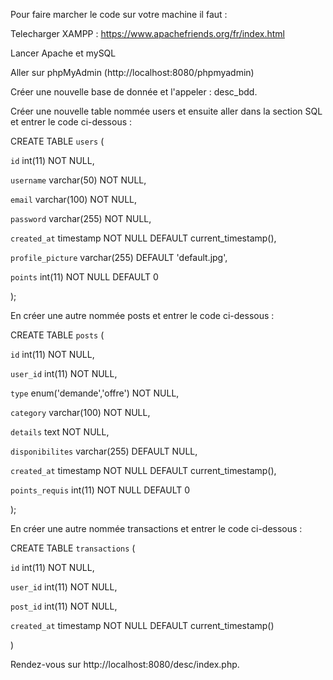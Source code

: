 Pour faire marcher le code sur votre machine il faut :

Telecharger XAMPP : https://www.apachefriends.org/fr/index.html

Lancer Apache et mySQL

Aller sur phpMyAdmin (http://localhost:8080/phpmyadmin)

Créer une nouvelle base de donnée et l'appeler : desc_bdd.

Créer une nouvelle table nommée users et ensuite aller dans la section SQL et entrer le code ci-dessous :

CREATE TABLE `users` (

  `id` int(11) NOT NULL,

  `username` varchar(50) NOT NULL,

  `email` varchar(100) NOT NULL,

  `password` varchar(255) NOT NULL,

  `created_at` timestamp NOT NULL DEFAULT current_timestamp(),

  `profile_picture` varchar(255) DEFAULT 'default.jpg',

  `points` int(11) NOT NULL DEFAULT 0

);


En créer une autre nommée posts et entrer le code ci-dessous : 

CREATE TABLE `posts` (

  `id` int(11) NOT NULL,

  `user_id` int(11) NOT NULL,

  `type` enum('demande','offre') NOT NULL,

  `category` varchar(100) NOT NULL,

  `details` text NOT NULL,

  `disponibilites` varchar(255) DEFAULT NULL,

  `created_at` timestamp NOT NULL DEFAULT current_timestamp(),

  `points_requis` int(11) NOT NULL DEFAULT 0

);

En créer une autre nommée transactions et entrer le code ci-dessous : 

CREATE TABLE `transactions` (

  `id` int(11) NOT NULL,

  `user_id` int(11) NOT NULL,

  `post_id` int(11) NOT NULL,

  `created_at` timestamp NOT NULL DEFAULT current_timestamp()
  
) 

Rendez-vous sur http://localhost:8080/desc/index.php.
